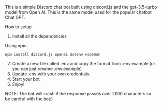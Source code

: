 This is a simple Discord chat bot built using discord.js and the gpt-3.5-turbo model from Open AI. This is the same model used for the popular chatbot Chat GPT.

How to setup

1. Install all the dependencies

Using npm

```npm install discord.js openai dotenv nodemon```

2. Create a new file called .env and copy the format from .env.example (or you can just rename .env.example)
3. Update .env with your own credentials.
4. Start your bot
5. Enjoy!


NOTE: The bot will crash if the response passes over 2000 characters so be careful with the bot:)
